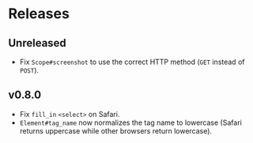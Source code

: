 # Releases

## Unreleased

  - Fix `Scope#screenshot` to use the correct HTTP method (`GET` instead of `POST`).

## v0.8.0

  - Fix `fill_in` `<select>` on Safari.
  - `Element#tag_name` now normalizes the tag name to lowercase (Safari returns uppercase while other browsers return lowercase).
